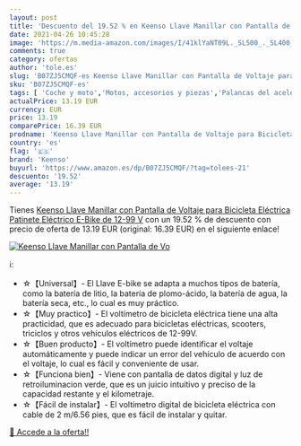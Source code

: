 ```yaml
---
layout: post
title: 'Descuento del 19.52 % en Keenso Llave Manillar con Pantalla de Vo'
date: 2021-04-26 10:45:28
image: 'https://m.media-amazon.com/images/I/41klYaNT09L._SL500_._SL400_.jpg'
comments: true
category: ofertas
author: 'tole.es'
slug: 'B07ZJ5CMQF-es Keenso Llave Manillar con Pantalla de Voltaje para...'
sku: 'B07ZJ5CMQF-es'
tags: [ 'Coche y moto','Motos, accesorios y piezas','Palancas del acelerador para moto','Palancas para moto','bicicleta','keenso', ]
actualPrice: 13.19 EUR
currency: EUR
price: 13.19
comparePrice: 16.39 EUR
prodname: 'Keenso Llave Manillar con Pantalla de Voltaje para Bicicleta Eléctrica  Patinete Eléctrico  E-Bike de 12-99 V'
country: 'es'
flag: '🇪🇸'
brand: 'Keenso'
buyurl: 'https://www.amazon.es/dp/B07ZJ5CMQF/?tag=tolees-21'
descuento: '19.52'
average: '13.19'
---
```


Tienes [Keenso Llave Manillar con Pantalla de Voltaje para Bicicleta Eléctrica  Patinete Eléctrico  E-Bike de 12-99 V](https://www.amazon.es/dp/B07ZJ5CMQF/?tag=tolees-21) con un 19.52 % de descuento con precio de oferta de 13.19 EUR (original: 16.39 EUR) en el siguiente enlace!

[![Keenso Llave Manillar con Pantalla de Vo](https://m.media-amazon.com/images/I/41klYaNT09L._SL500_._SL400_.jpg)](https://www.amazon.es/dp/B07ZJ5CMQF/?tag=tolees-21)

ℹ️:

- ☆【Universal】- El Llave E-bike se adapta a muchos tipos de batería, como la batería de litio, la batería de plomo-ácido, la batería de agua, la batería seca, etc., lo cual es muy práctico.
- ☆【Muy practico】- El voltímetro de bicicleta eléctrica tiene una alta practicidad, que es adecuado para bicicletas eléctricas, scooters, triciclos y otros vehículos eléctricos de 12-99V.
- ☆【Buen producto】- El voltímetro puede identificar el voltaje automáticamente y puede indicar un error del vehículo de acuerdo con el voltaje, lo cual es fácil y conveniente de usar.
- ​☆【Funciona bien】- Viene con pantalla de datos digital y luz de retroiluminacion verde, que es un juicio intuitivo y preciso de la capacidad restante y el kilometraje.
- ☆【Fácil de instalar】- El voltímetro digital de bicicleta eléctrica con cable de 2 m/6.56 pies, que es fácil de instalar y quitar.

[🛒 Accede a la oferta!!](https://www.amazon.es/dp/B07ZJ5CMQF/?tag=tolees-21)
